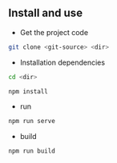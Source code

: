 
## Install and use

- Get the project code

```bash
git clone <git-source> <dir>
```

- Installation dependencies

```bash
cd <dir>

npm install

```

- run

```bash
npm run serve
```

- build

```bash
npm run build
```